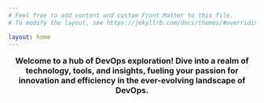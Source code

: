 ```yaml
---
# Feel free to add content and custom Front Matter to this file.
# To modify the layout, see https://jekyllrb.com/docs/themes/#overriding-theme-defaults

layout: home
---
```


<div style="text-align:center; font-size:16px; font-weight:bold;">

Welcome to a hub of DevOps exploration! Dive into a realm of technology, tools, and insights, fueling your passion for innovation and efficiency in the ever-evolving landscape of DevOps.

</div>
